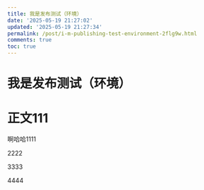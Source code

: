 ```yaml
---
title: 我是发布测试（环境）
date: '2025-05-19 21:27:02'
updated: '2025-05-19 21:27:34'
permalink: /post/i-m-publishing-test-environment-2flg9w.html
comments: true
toc: true
---
```




# 我是发布测试（环境）

# 正文111

啊哈哈1111

2222

3333

4444
